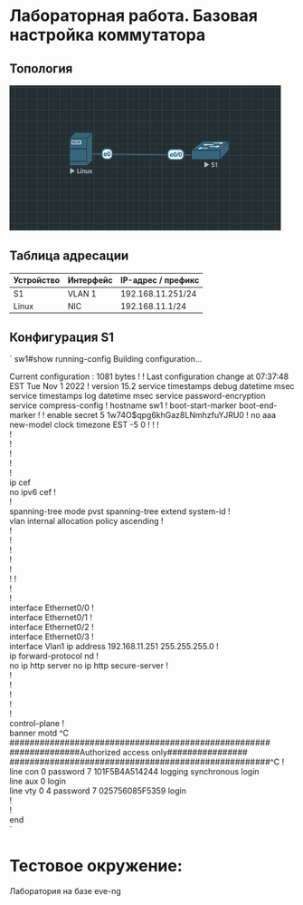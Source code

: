 # Лабораторная работа. Базовая настройка коммутатора 
## Топология
![](https://github.com/egoruzmukhametov/otus-eduaction/blob/main/lesson2/topology.png)
## Таблица адресации

  Устройство  |   Интерфейс   | IP-адрес / префикс
------------- | ------------- | -------------
S1            | VLAN 1        | 192.168.11.251/24
Linux         | NIC           | 192.168.11.1/24

## Конфигурация S1
`
sw1#show running-config 
Building configuration...

Current configuration : 1081 bytes
!
! Last configuration change at 07:37:48 EST Tue Nov 1 2022
!
version 15.2
service timestamps debug datetime msec
service timestamps log datetime msec
service password-encryption
service compress-config
!
hostname sw1
!
boot-start-marker
boot-end-marker
!
!
enable secret 5 $1$w74O$qpg6khGaz8LNmhzfuYJRU0
!
no aaa new-model
clock timezone EST -5 0
!
!
!         
!         
!         
!         
!         
!         
ip cef    
no ipv6 cef
!         
!         
spanning-tree mode pvst
spanning-tree extend system-id
!         
vlan internal allocation policy ascending
!         
!         
!         
!         
!         
!         
!
!         
!         
!         
interface Ethernet0/0
!         
interface Ethernet0/1
!         
interface Ethernet0/2
!         
interface Ethernet0/3
!         
interface Vlan1
 ip address 192.168.11.251 255.255.255.0
!         
ip forward-protocol nd
!         
no ip http server
no ip http secure-server
!         
!         
!         
!         
!         
!         
control-plane
!         
banner motd ^C
####################################################
##############Authorized access only################
####################################################^C
!         
line con 0
 password 7 101F5B4A514244
 logging synchronous
 login    
line aux 0
 login    
line vty 0 4
 password 7 025756085F5359
 login    
!         
!         
end       
` 

# Тестовое окружение:
Лаборатория на базе eve-ng

